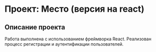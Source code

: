 # Проект: Место (версия на react)

## Описание проекта

Работа выполнена с использованием фреймворка React.
Реализован процесс регистрации и аутентификации пользователей.
